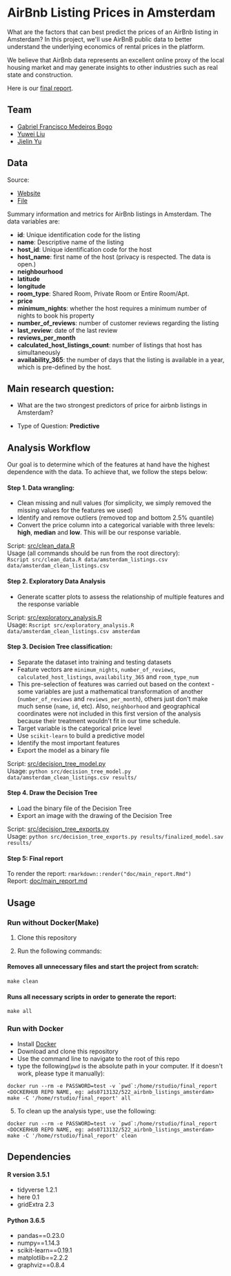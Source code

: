# AirBnb Listing Prices in Amsterdam

What are the factors that can best predict the prices of an AirBnb listing in Amsterdam? In this project, we'll use AirBnB public data to better understand the underlying economics of rental prices in the platform.

We believe that AirBnb data represents an excellent online proxy of the local housing market and may generate insights to other industries such as real state and construction.

Here is our [final report](doc/main_report.md).

## Team

- [Gabriel Francisco Medeiros Bogo](https://github.com/GabrielBogo)
- [Yuwei Liu](https://github.com/liuyuwei169)
- [Jielin Yu](https://github.com/jielinyu)

## Data

Source:
* [Website](http://insideairbnb.com/get-the-data.html)  
* [File](http://data.insideairbnb.com/the-netherlands/north-holland/amsterdam/2018-10-05/visualisations/listings.csv)

Summary information and metrics for AirBnb listings in Amsterdam. The data variables are:  
* **id**: Unique identification code for the listing
* **name**: Descriptive name of the listing
* **host_id**: Unique identification code for the host
* **host_name**: first name of the host (privacy is respected. The data is open.)
* **neighbourhood**
* **latitude**
* **longitude**
* **room_type**: Shared Room, Private Room or Entire Room/Apt.
* **price**
* **minimum_nights**: whether the host requires a minimum number of nights to book his property
* **number_of_reviews**: number of customer reviews regarding the listing
* **last_review**: date of the last review
* **reviews_per_month**
* **calculated_host_listings_count**: number of listings that host has simultaneously
* **availability_365**: the number of days that the listing is available in a year, which is pre-defined by the host.

## Main research question:

- What are the two strongest predictors of price for airbnb listings in Amsterdam?

- Type of Question: **Predictive**


## Analysis Workflow

Our goal is to determine which of the features at hand have the highest
dependence with the data. To achieve that, we follow the steps below:

#### Step 1. Data wrangling:

- Clean missing and null values (for simplicity, we simply removed the
missing values for the features we used)
- Identify and remove outliers (removed top and bottom 2.5% quantile)
- Convert the price column into a categorical variable with three
levels: **high**, **median** and **low**. This will be our response variable.

Script: [src/clean_data.R](src/clean_data.R)  
Usage (all commands should be run from the root directory):  
`Rscript src/clean_data.R data/amsterdam_listings.csv data/amsterdam_clean_listings.csv`

#### Step 2. Exploratory Data Analysis

- Generate scatter plots to assess the relationship of multiple features and
the response variable

Script: [src/exploratory_analysis.R](src/exploratory_analysis.R)  
Usage:
`Rscript src/exploratory_analysis.R data/amsterdam_clean_listings.csv amsterdam`

#### Step 3. Decision Tree classification:

- Separate the dataset into training and testing datasets
- Feature vectors are `minimum_nights`, `number_of_reviews`, `calculated_host_listings`, `availability_365` and `room_type_num`
- This pre-selection of features was carried out based on the context - some
variables are just a mathematical transformation of another (`number_of_reviews` and `reviews_per_month`), others just don't make much sense (`name`, `id`, etc). Also, `neighborhood`
and geographical coordinates were not included in this first version of the analysis
because their treatment wouldn't fit in our time schedule.
- Target variable is the categorical price level
- Use `scikit-learn` to build a predictive model
- Identify the most important features
- Export the model as a binary file

Script: [src/decision_tree_model.py](src/decision_tree_model.py)  
Usage:
`python src/decision_tree_model.py data/amsterdam_clean_listings.csv results/`

#### Step 4. Draw the Decision Tree

- Load the binary file of the Decision Tree
- Export an image with the drawing of the Decision Tree

Script: [src/decision_tree_exports.py](src/decision_tree_exports.py)  
Usage:
`python src/decision_tree_exports.py results/finalized_model.sav results/`

#### Step 5: Final report

To render the report:
`rmarkdown::render("doc/main_report.Rmd")`  
Report: [doc/main_report.md](doc/main_report.md)


## Usage

### Run without Docker(Make)

1. Clone this repository

2. Run the following commands:


#### Removes all unnecessary files and start the project from scratch:
```
make clean
```
#### Runs all necessary scripts in order to generate the report:
```
make all
```

### Run with Docker

- Install [Docker](https://www.docker.com/get-started)
- Download and clone this repository
- Use the command line to navigate to the root of this repo
- type the following(`pwd` is the absolute path in your computer. If it doesn't work, please type it manually):

```
docker run --rm -e PASSWORD=test -v `pwd`:/home/rstudio/final_report <DOCKERHUB REPO NAME, eg: ads0713132/522_airbnb_listings_amsterdam> make -C '/home/rstudio/final_report' all
```

5. To clean up the analysis type:, use the following:

```
docker run --rm -e PASSWORD=test -v `pwd`:/home/rstudio/final_report <DOCKERHUB REPO NAME, eg: ads0713132/522_airbnb_listings_amsterdam> make -C '/home/rstudio/final_report' clean
```


## Dependencies
#### R version 3.5.1
- tidyverse 1.2.1
- here 0.1
- gridExtra 2.3

#### Python 3.6.5
- pandas==0.23.0
- numpy==1.14.3
- scikit-learn==0.19.1
- matplotlib==2.2.2
- graphviz==0.8.4
